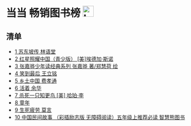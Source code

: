 # 当当 畅销图书榜 <img src="https://file.ipadown.com/tophub/assets/images/media/book.douban.com.png_50x50.png" width="30" alt="Logo"></img>

## 清单

* [1 苏东坡传 林语堂](https://book.douban.com/subject/30171389/)
* [2 红星照耀中国（青少版） [美]埃德加·斯诺](https://book.douban.com/subject/27079039/)
* [3 张嘉骅少年读经典系列 张嘉骅 著/郑慧荷 绘](https://book.douban.com/subject/34785252/)
* [4 笑到最后 王立铭](https://book.douban.com/subject/35088516/)
* [5 乡土中国 费孝通](https://book.douban.com/subject/34942170/)
* [6 活着 余华](https://book.douban.com/subject/35481711/)
* [7 杀死一只知更鸟 [美] 哈珀·李](https://book.douban.com/subject/26879778/)
* [8 童年](https://book.douban.com/subject/27203241/)
* [9 生死疲劳 莫言](https://book.douban.com/subject/35587028/)
* [10 中国民间故事 （彩插励志版 无障碍阅读）五年级上推荐必读 智慧熊图书](https://book.douban.com/subject/34465041/)
